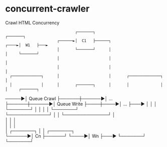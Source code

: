# concurrent-crawler
Crawl HTML Concurrency

                                   ┌───────┐                                        ┌───────┐    
                           ┌──────►│  C1   ├──────┐                           ┌────►│  W1   ├───►
                           │       └───────┘      │                           │     └───────┘    
                           │                      │                           │                  
                           │                      │                           │                  
      ┌─────────────┐      │                      │       ┌──────────────┐    │                  
      │             │      │       ┌───────┐      │       │              │    │     ┌───────┐    
─────►│ Queue Crawl ├──────┼──────►│  ...  ├──────┼──────►│  Queue Write ├────┼────►│  ...  ├───►
      │             │      │       └───────┘      │       │              │    │     └───────┘    
      └─────────────┘      │                      │       └──────────────┘    │                  
                           │                      │                           │                  
                           │                      │                           │                  
                           │       ┌───────┐      │                           │     ┌───────┐    
                           └──────►│  Cn   ├──────┘                           └────►│  Wn   ├───►
                                   └───────┘                                        └───────┘    